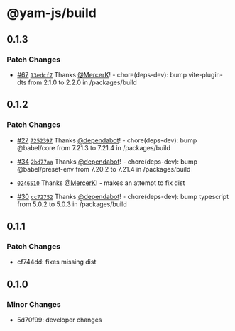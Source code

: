 # @yam-js/build

## 0.1.3

### Patch Changes

- [#67](https://github.com/Yam-JS/YamJS/pull/67) [`13edcf7`](https://github.com/Yam-JS/YamJS/commit/13edcf7317cb6c1964e927e17807e0f4e8cbfc53) Thanks [@MercerK](https://github.com/MercerK)! - chore(deps-dev): bump vite-plugin-dts from 2.1.0 to 2.2.0 in /packages/build

## 0.1.2

### Patch Changes

- [#27](https://github.com/Yam-JS/YamJS/pull/27) [`7252397`](https://github.com/Yam-JS/YamJS/commit/7252397093803a16275501aee82c17726f9a9e2f) Thanks [@dependabot](https://github.com/apps/dependabot)! - chore(deps-dev): bump @babel/core from 7.21.3 to 7.21.4 in /packages/build

- [#34](https://github.com/Yam-JS/YamJS/pull/34) [`2bd77aa`](https://github.com/Yam-JS/YamJS/commit/2bd77aaccb512c8761c0624409d161e6077796b0) Thanks [@dependabot](https://github.com/apps/dependabot)! - chore(deps-dev): bump @babel/preset-env from 7.20.2 to 7.21.4 in /packages/build

- [`0246510`](https://github.com/Yam-JS/YamJS/commit/0246510b20eba5626a1687969d078fca3763d318) Thanks [@MercerK](https://github.com/MercerK)! - makes an attempt to fix dist

- [#30](https://github.com/Yam-JS/YamJS/pull/30) [`cc72752`](https://github.com/Yam-JS/YamJS/commit/cc7275268b89006a1958f2bb6dee1929bda8b97d) Thanks [@dependabot](https://github.com/apps/dependabot)! - chore(deps-dev): bump typescript from 5.0.2 to 5.0.3 in /packages/build

## 0.1.1

### Patch Changes

- cf744dd: fixes missing dist

## 0.1.0

### Minor Changes

- 5d70f99: developer changes
